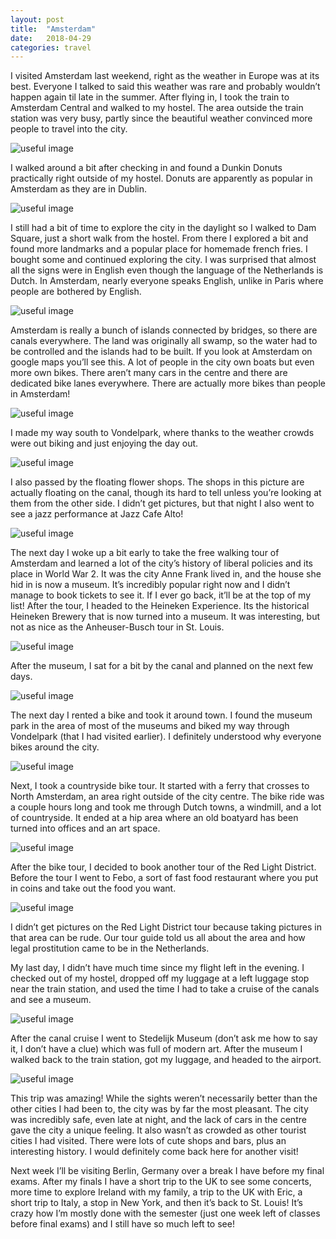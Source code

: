 ```yaml
---
layout: post
title:  "Amsterdam"
date:   2018-04-29
categories: travel
---
```


I visited Amsterdam last weekend, right as the weather in Europe was at its best. Everyone I talked to said this weather was rare and probably wouldn’t happen again til late in the summer. After flying in, I took the train to Amsterdam Central and walked to my hostel. The area outside the train station was very busy, partly since the beautiful weather convinced more people to travel into the city.

![useful image]({{site.baseurl}}/assets/img/image.jpg)

I walked around a bit after checking in and found a Dunkin Donuts practically right outside of my hostel. Donuts are apparently as popular in Amsterdam as they are in Dublin.

![useful image]({{site.baseurl}}/assets/img/image.jpg)

I still had a bit of time to explore the city in the daylight so I walked to Dam Square, just a short walk from the hostel. From there I explored a bit and found more landmarks and a popular place for homemade french fries. I bought some and continued exploring the city. I was surprised that almost all the signs were in English even though the language of the Netherlands is Dutch. In Amsterdam, nearly everyone speaks English, unlike in Paris where people are bothered by English.

![useful image]({{site.baseurl}}/assets/img/image.jpg)

Amsterdam is really a bunch of islands connected by bridges, so there are canals everywhere. The land was originally all swamp, so the water had to be controlled and the islands had to be built. If you look at Amsterdam on google maps you’ll see this.  A lot of people in the city own boats but even more own bikes. There aren’t many cars in the centre and there are dedicated bike lanes everywhere. There are actually more bikes than people in Amsterdam!

![useful image]({{site.baseurl}}/assets/img/image.jpg)

I made my way south to Vondelpark, where thanks to the weather crowds were out biking and just enjoying the day out.

![useful image]({{site.baseurl}}/assets/img/image.jpg)

I also passed by the floating flower shops. The shops in this picture are actually floating on the canal, though its hard to tell unless you’re looking at them from the other side. I didn’t get pictures, but that night I also went to see a jazz performance at Jazz Cafe Alto!

![useful image]({{site.baseurl}}/assets/img/image.jpg)

The next day I woke up a bit early to take the free walking tour of Amsterdam and learned a lot of the city’s history of liberal policies and its place in World War 2. It was the city Anne Frank lived in, and the house she hid in is now a museum. It’s incredibly popular right now and I didn’t manage to book tickets to see it. If I ever go back, it’ll be at the top of my list! After the tour, I headed to the Heineken Experience. Its the historical Heineken Brewery that is now turned into a museum. It was interesting, but not as nice as the Anheuser-Busch tour in St. Louis.

![useful image]({{site.baseurl}}/assets/img/image.jpg)

After the museum, I sat for a bit by the canal and planned on the next few days.

![useful image]({{site.baseurl}}/assets/img/image.jpg)

The next day I rented a bike and took it around town. I found the museum park in the area of most of the museums and biked my way through Vondelpark (that I had visited earlier). I definitely understood why everyone bikes around the city.

![useful image]({{site.baseurl}}/assets/img/image.jpg)

Next, I took a countryside bike tour. It started with a ferry that crosses to North Amsterdam, an area right outside of the city centre. The bike ride was a couple hours long and took me through Dutch towns, a windmill, and a lot of countryside. It ended at a hip area where an old boatyard has been turned into offices and an art space.

![useful image]({{site.baseurl}}/assets/img/image.jpg)

After the bike tour, I decided to book another tour of the Red Light District. Before the tour I went to Febo, a sort of fast food restaurant where you put in coins and take out the food you want.

![useful image]({{site.baseurl}}/assets/img/image.jpg)

I didn’t get pictures on the Red Light District tour because taking pictures in that area can be rude. Our tour guide told us all about the area and how legal prostitution came to be in the Netherlands.

My last day, I didn’t have much time since my flight left in the evening. I checked out of my hostel, dropped off my luggage at a left luggage stop near the train station, and used the time I had to take a cruise of the canals and see a museum.

![useful image]({{site.baseurl}}/assets/img/image.jpg)

After the canal cruise I went to Stedelijk Museum (don’t ask me how to say it, I don’t have a clue) which was full of modern art. After the museum I walked back to the train station, got my luggage, and headed to the airport.

![useful image]({{site.baseurl}}/assets/img/image.jpg)

This trip was amazing! While the sights weren’t necessarily better than the other cities I had been to, the city was by far the most pleasant. The city was incredibly safe, even late at night, and the lack of cars in the centre gave the city a unique feeling. It also wasn’t as crowded as other tourist cities I had visited. There were lots of cute shops and bars, plus an interesting history. I would definitely come back here for another visit!

Next week I’ll be visiting Berlin, Germany over a break I have before my final exams. After my finals I have a short trip to the UK to see some concerts, more time to explore Ireland with my family, a trip to the UK with Eric, a short trip to Italy, a stop in New York, and then it’s back to St. Louis! It’s crazy how I’m mostly done with the semester (just one week left of classes before final exams) and I still have so much left to see!
